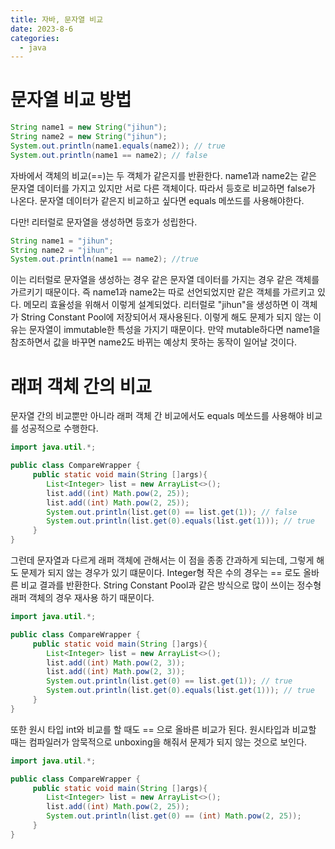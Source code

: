 ```yaml
---
title: 자바, 문자열 비교
date: 2023-8-6
categories:
  - java
---
```


# 문자열 비교 방법

```java
String name1 = new String("jihun");
String name2 = new String("jihun");
System.out.println(name1.equals(name2)); // true
System.out.println(name1 == name2); // false
```

자바에서 객체의 비교(==)는 두 객체가 같은지를 반환한다. name1과 name2는 같은 문자열 데이터를 가지고 있지만 서로 다른 객체이다. 따라서 등호로 비교하면 false가 나온다. 문자열 데이터가 같은지 비교하고 싶다면 equals 메쏘드를 사용해야한다.

다만! 리터럴로 문자열을 생성하면 등호가 성립한다.

```java
String name1 = "jihun";
String name2 = "jihun";
System.out.println(name1 == name2); //true
```

이는 리터럴로 문자열을 생성하는 경우 같은 문자열 데이터를 가지는 경우 같은 객체를 가르키기 때문이다. 즉 name1과 name2는 따로 선언되었지만 같은 객체를 가르키고 있다. 메모리 효율성을 위해서 이렇게 설계되었다. 리터럴로 "jihun"을 생성하면 이 객체가 String Constant Pool에 저장되어서 재사용된다. 이렇게 해도 문제가 되지 않는 이유는 문자열이 immutable한 특성을 가지기 때문이다. 만약 mutable하다면 name1을 참조하면서 값을 바꾸면 name2도 바뀌는 예상치 못하는 동작이 일어날 것이다.

# 래퍼 객체 간의 비교

문자열 간의 비교뿐만 아니라 래퍼 객체 간 비교에서도 equals 메쏘드를 사용해야 비교를 성공적으로 수행한다.

```java
import java.util.*;

public class CompareWrapper {
     public static void main(String []args){
        List<Integer> list = new ArrayList<>();
        list.add((int) Math.pow(2, 25));
        list.add((int) Math.pow(2, 25));
        System.out.println(list.get(0) == list.get(1)); // false
        System.out.println(list.get(0).equals(list.get(1))); // true
     }
}
```

그런데 문자열과 다르게 래퍼 객체에 관해서는 이 점을 종종 간과하게 되는데, 그렇게 해도 문제가 되지 않는 경우가 있기 떄문이다. Integer형 작은 수의 경우는 == 로도 올바른 비교 결과를 반환한다. String Constant Pool과 같은 방식으로 많이 쓰이는 정수형 래퍼 객체의 경우 재사용 하기 때문이다.

```java
import java.util.*;

public class CompareWrapper {
     public static void main(String []args){
        List<Integer> list = new ArrayList<>();
        list.add((int) Math.pow(2, 3));
        list.add((int) Math.pow(2, 3));
        System.out.println(list.get(0) == list.get(1)); // true
        System.out.println(list.get(0).equals(list.get(1))); // true
     }
}
```

또한 원시 타입 int와 비교를 할 때도 == 으로 올바른 비교가 된다. 원시타입과 비교할 때는 컴파일러가 암묵적으로 unboxing을 해줘서 문제가 되지 않는 것으로 보인다.

```java
import java.util.*;

public class CompareWrapper {
     public static void main(String []args){
        List<Integer> list = new ArrayList<>();
        list.add((int) Math.pow(2, 25));
        System.out.println(list.get(0) == (int) Math.pow(2, 25));
     }
}
```
